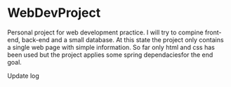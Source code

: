 # WebDevProject
Personal project for web development practice. I will try to compine front-end, back-end and a small database.
At this state the project only contains a single web page with simple information. So far only html and css has been used but the project applies some spring dependaciesfor the end goal.

Update log

